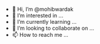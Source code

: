 - 👋 Hi, I’m @mohibwardak
- 👀 I’m interested in ...
- 🌱 I’m currently learning ...
- 💞️ I’m looking to collaborate on ...
- 📫 How to reach me ...

<!---
mohibwardak/mohibwardak is a ✨ special ✨ repository because its `README.md` (this file) appears on your GitHub profile.
You can click the Preview link to take a look at your changes.
--->
